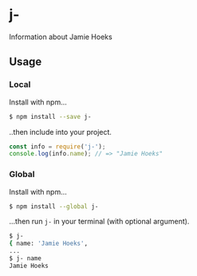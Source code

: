 # j-

Information about Jamie Hoeks

## Usage

### Local

Install with npm...

```sh
$ npm install --save j-
```

..then include into your project.

```js
const info = require('j-');
console.log(info.name); // => "Jamie Hoeks"
```

### Global

Install with npm...

```sh
$ npm install --global j-
```

...then run `j-` in your terminal (with optional argument).

```sh
$ j-
{ name: 'Jamie Hoeks',
...
$ j- name
Jamie Hoeks
```
